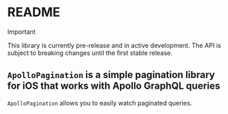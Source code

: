 # README

> [!IMPORTANT]
> This library is currently pre-release and in active development. The API is subject to breaking changes until the first stable release.

## `ApolloPagination` is a simple pagination library for iOS that works with Apollo GraphQL queries

`ApolloPagination` allows you to easily watch paginated queries.
